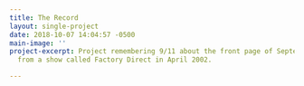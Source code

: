 ```yaml
---
title: The Record
layout: single-project
date: 2018-10-07 14:04:57 -0500
main-image: ''
project-excerpt: Project remembering 9/11 about the front page of September 10, 2001,
  from a show called Factory Direct in April 2002.

---
```

